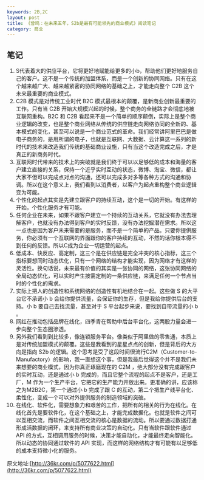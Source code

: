 ```yaml
---
keywords: 2B,2C
layout: post
title: 《曾鸣：在未来五年，S2b是最有可能领先的商业模式》阅读笔记
category: 商业
--- 
```


## 笔记


1. S代表着大的供应平台，它将更好地赋能给更多的小b，帮助他们更好地服务自己的客户。这不是一个传统的加盟体系，而是一个创新的协同网络。只有在这个越来越广大、越来越紧密的协同网络的基础之上，才能走向整个 C2B 这个未来最重要的商业模式。
2. C2B 模式是对传统工业时代 B2C 模式最根本的颠覆，是新商业创新最重要的工作。只有当 C2B 开始大规模兴起的时候，整个商务的全链路才会彻底地被互联网重构。B2C 和 C2B 看起来不是一个简单的顺序颠倒，实际上是整个商业逻辑的改变，也是整个商业网络从传统的供应链走向网络协同的全新的、基本模式的变化，甚至可以说是一个商业范式的革命。我们经常讲阿里巴巴是做电子商务的，是用所谓的电子，也就是互联网、大数据、云计算这一系列的新时代的技术来改造我们传统的基础商业设施，只有当这个改造完成之后，才是真正的新商务时代。
3. 互联网时代带来的技术上的突破就是我们终于可以以足够低的成本和海量的客户建立直接的关系，保持一个近乎实时互动的状态，微博、淘宝、微信，都让大家不但可以完成点对点的沟通，还可以完成多对多等各种方式的沟通和协调。所以在这个意义上，我们看到以消费者，以客户为起点重构整个商业逻辑变为可能。
4. 个性化的起点其实是先建立跟客户的持续互动，这个是一切的开始。有这样的开始，个性化服务才有可能。
5. 任何企业在未来，如果不跟客户建立一个持续的互动关系，它就没有办法去理解客户，也就没有办法得到客户的实时反馈，没有办法挖掘潜在需求。所以这一点也是因为客户未来需要的是服务，而不是一个简单的产品。只要你提供服务，你必须有一个互联网的界面跟你的客户持续的互动，不然的话你根本得不到任何的反馈。所以C成为企业一切运营的起点。
6. 低成本、快反应、高定制，这三个是在供应链是完全冲突的核心指标，这三个指标要想同时动态优化，只有一个网络的结构才能实现，因为网络才有这样的灵活性。换句话说，未来最有价值的其实是一张协同的网络，这张协同网络的全局动态优化，可以实时产生按需定制的一条供应链，来满足任何一个节点当时的个性化的需求。
7. 实际上把人的创造性和系统网络的创造性有机地结合在一起。这些做 S 的大平台它不承诺小 b 会给你提供流量，会保证你的生存，但是我给你提供后台的支持。小 b 要自己去找流量，甚至对于 S 平台起步来说，要找到自带流量的小 b 。
8. 网红在推动包括品牌在线化，四季青在帮助中后台平台化，这两股力量会进一步向整个生态圈渗透。
9. 另外我们看到到比较多，像连锁服务平台。像类似于阿里做的零售通，本质上是对传统加盟模式的颠覆。这些是我看到的星星点点的创新，但是背后的大方向是指向 S2b 的逻辑。这个思考是受了这段时间很流行C2M（Customer-to-Manufactory）的影响，我一直想这个事，但是我最后觉得这个并不是我们未来想要的商业模式，因为你真正琢磨现在的 C2M ，绝大部分没有完成跟客户的实时互动，还是通过小 b 完成的，而且它整个流程的起点不是客户，还是工厂，M 作为一个生产平台，它把它的生产能力开放出来。更准确的讲，应该称之为M2B2C，第一个通过小 b 完成了跟 C 的互动，第二个把生产线平台化、柔性化，变成一个可以对外提供服务的制造领域的突破。
10. 在线化、软件化，需要想象力和艰苦的工作，把所有的相关的行为在线化。在线化首先是要软件化，在这个基础之上，才能完成数据化。也就是软件之间可以互相交流，而软件之间互相交流的核心是数据的流动。所以要通过数据打通形成活数据的闭环，来支持所有商业决策的自动化。只有当软件跟软件通过 API 的方式，互相调用服务的时候，决策才能自动化，才能最终走向智能化。所以动态的协同通过软件的 API 实现，而这样的网络结构才有可能有以足够低的成本支持微小化的服务。

原文地址:[http://36kr.com/p/5077622.html](http://36kr.com/p/5077622.html)